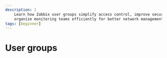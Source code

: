 ```yaml
---
description: |
    Learn how Zabbix user groups simplify access control, improve security, and
    organize monitoring teams efficiently for better network management.
tags: [beginner]
---
```


# User groups
